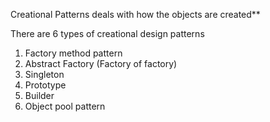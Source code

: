Creational Patterns deals with how the objects are created**

There are 6 types of creational design patterns

1. Factory method pattern
2. Abstract Factory (Factory of factory)
3. Singleton
4. Prototype
5. Builder
6. Object pool pattern
